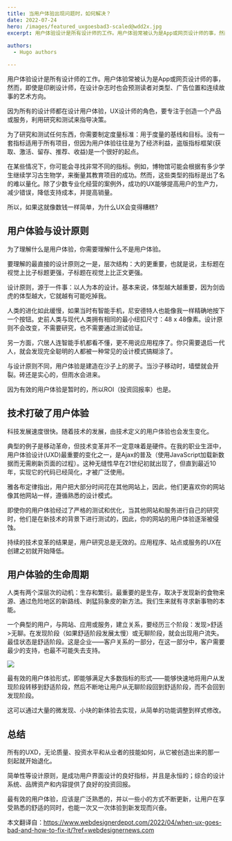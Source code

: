 ```yaml
---
title: 当用户体验出现问题时，如何解决？
date: 2022-07-24
hero: /images/featured_uxgoesbad3-scaled@wdd2x.jpg
excerpt: 用户体验设计是所有设计师的工作。用户体验常被认为是App或网页设计师的事，然而，即使是印刷设计师，在设计杂志时也会预测读者对类型、广告位置和连续故事的艺术方向。
 
authors:
  - Hugo authors

---
```

用户体验设计是所有设计师的工作。用户体验常被认为是App或网页设计师的事，然而，即使是印刷设计师，在设计杂志时也会预测读者对类型、广告位置和连续故事的艺术方向。

因为所有的设计师都在设计用户体验，UX设计师的角色，要专注于创造一个产品或服务，利用研究和测试来指导决策。

为了研究和测试任何东西，你需要制定度量标准：用于度量的基线和目标。没有一套指标适用于所有项目，但因为用户体验往往是为了经济利益，盗版指标框架(获取、激活、留存、推荐、收益)是一个很好的起点。

在某些情况下，你可能会寻找非常不同的指标。例如，博物馆可能会根据有多少学生继续学习古生物学，来衡量其教育项目的成功。然而，这些类型的指标是出了名的难以量化。除了少数专业化经营的案例外，成功的UX能够提高用户的生产力，减少错误，降低支持成本，并提高销量。


所以，如果这就像数钱一样简单，为什么UX会变得糟糕?

## 用户体验与设计原则

为了理解什么是用户体验，你需要理解什么不是用户体验。

要理解的最直接的设计原则之一是，层次结构：大的更重要，也就是说，主标题在视觉上比子标题更强，子标题在视觉上比正文更强。

设计原则，源于一件事：以人为本的设计。基本来说，体型越大越重要，因为剑齿虎的体型越大，它就越有可能吃掉我。

人类的进化如此缓慢，如果当时有智能手机，尼安德特人也能像我一样精确地按下一个按钮。史前人类与现代人类拥有相同的最小纽扣尺寸：48 x 48像素。设计原则不会改变，不需要研究，也不需要通过测试验证。

另一方面，穴居人连智能手机都看不懂，更不用说应用程序了。你只需要退后一代人，就会发现完全聪明的人都被一种常见的设计模式搞糊涂了。

与设计原则不同，用户体验是建造在沙子上的房子。当沙子移动时，墙壁就会开裂。砖还是实心的，但雨水会进来。

因为有效的用户体验是暂时的，所以ROI（投资回报率）也是。

## 技术打破了用户体验

科技发展速度很快。随着技术的发展，由技术定义的用户体验也会发生变化。

典型的例子是移动革命，但技术变革并不一定意味着是硬件。在我的职业生涯中，用户体验设计(UXD)最重要的变化之一，是Ajax的普及（使用JavaScript加载新数据而无需刷新页面的过程）。这种无缝性早在21世纪初就出现了，但直到最近10年，实现它的代码已经简化，才被广泛使用。

雅各布定律指出，用户把大部分时间花在其他网站上，因此，他们更喜欢你的网站像其他网站一样，遵循熟悉的设计模式。

即使你的用户体验经过了严格的测试和优化，当其他网站和服务进行自己的研究时，他们是在新技术的背景下进行测试的，因此，你的网站的用户体验逐渐被侵蚀。

持续的技术变革的结果是，用户研究总是无效的。应用程序、站点或服务的UX在创建之初就开始降低。

## 用户体验的生命周期

人类有两个深层次的动机：生存和繁衍。最重要的是生存，取决于发现新的食物来源、通过危险地区的新路线、剥猛犸象皮的新方法。我们生来就有寻求新事物的本能。

一个典型的用户，与网站、应用或服务，建立关系，要经历三个阶段：发现>舒适>无聊。在发现阶段（如果舒适阶段发展太慢）或无聊阶段，就会出现用户流失。最佳状态是舒适阶段。这是企业——客户关系的一部分，在这一部分中，客户需要最少的支持，也最不可能失去支持。

<img src="/images/ux_diagram.png" />

最有效的用户体验形式，即能够满足大多数指标的形式——能够快速地将用户从发现阶段转移到舒适阶段，然后不断地让用户从无聊阶段回到舒适阶段，而不会回到发现阶段。

这可以通过大量的微发现、小块的新体验去实现，从简单的功能调整到样式修改。

## 总结

所有的UXD，无论质量、投资水平和从业者的技能如何，从它被创造出来的那一刻起就开始退化。

简单性等设计原则，是成功用户界面设计的良好指标，并且是永恒的；综合的设计系统、品牌资产和内容提供了良好的投资回报。

最有效的用户体验，应该是广泛熟悉的，并以一些小的方式不断更新，让用户在享受熟悉的舒适的同时，也能一次又一次体验到新发现而兴奋。

本文翻译自：https://www.webdesignerdepot.com/2022/04/when-ux-goes-bad-and-how-to-fix-it/?ref=webdesignernews.com